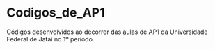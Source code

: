 # Codigos_de_AP1
Códigos desenvolvidos ao decorrer das aulas de AP1 da Universidade Federal de Jataí no 1º período.
